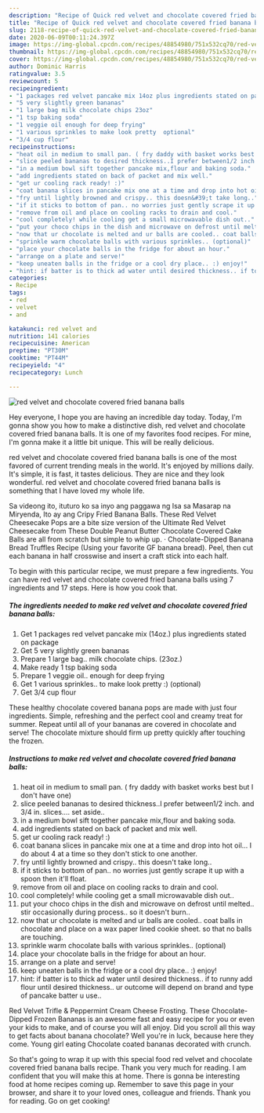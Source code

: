 ```yaml
---
description: "Recipe of Quick red velvet and chocolate covered fried banana balls"
title: "Recipe of Quick red velvet and chocolate covered fried banana balls"
slug: 2118-recipe-of-quick-red-velvet-and-chocolate-covered-fried-banana-balls
date: 2020-06-09T00:11:24.397Z
image: https://img-global.cpcdn.com/recipes/48854980/751x532cq70/red-velvet-and-chocolate-covered-fried-banana-balls-recipe-main-photo.jpg
thumbnail: https://img-global.cpcdn.com/recipes/48854980/751x532cq70/red-velvet-and-chocolate-covered-fried-banana-balls-recipe-main-photo.jpg
cover: https://img-global.cpcdn.com/recipes/48854980/751x532cq70/red-velvet-and-chocolate-covered-fried-banana-balls-recipe-main-photo.jpg
author: Dominic Harris
ratingvalue: 3.5
reviewcount: 5
recipeingredient:
- "1 packages red velvet pancake mix 14oz plus ingredients stated on package"
- "5 very slightly green bananas"
- "1 large bag milk chocolate chips 23oz"
- "1 tsp baking soda"
- "1 veggie oil enough for deep frying"
- "1 various sprinkles to make look pretty  optional"
- "3/4 cup flour"
recipeinstructions:
- "heat oil in medium to small pan. ( fry daddy with basket works best but I don&#39;t have one)"
- "slice peeled bananas to desired thickness..I prefer between1/2 inch. and 3/4 in. slices.... set aside.."
- "in a medium bowl sift together pancake mix,flour and baking soda."
- "add ingredients stated on back of packet and mix well."
- "get ur cooling rack ready! :)"
- "coat banana slices in pancake mix one at a time and drop into hot oil... I do about 4 at a time so they don&#39;t stick to one another."
- "fry until lightly browned and crispy.. this doesn&#39;t take long.."
- "if it sticks to bottom of pan.. no worries just gently scrape it up with a spoon then it&#39;ll float."
- "remove from oil and place on cooling racks to drain and cool."
- "cool completely! while cooling get a small microwavable dish out.."
- "put your choco chips in the dish and microwave on defrost until melted.. stir occasionally during process.. so it doesn&#39;t burn.."
- "now that ur chocolate is melted and ur balls are cooled.. coat balls in chocolate and place on a wax paper lined cookie sheet. so that no balls are touching."
- "sprinkle warm chocolate balls with various sprinkles.. (optional)"
- "place your chocolate balls in the fridge for about an hour."
- "arrange on a plate and serve!"
- "keep uneaten balls in the fridge or a cool dry place.. :) enjoy!"
- "hint: if batter is to thick ad water until desired thickness.. if to runny add flour until desired thickness.. ur outcome will depend on brand and type of pancake batter u use.."
categories:
- Recipe
tags:
- red
- velvet
- and

katakunci: red velvet and 
nutrition: 141 calories
recipecuisine: American
preptime: "PT30M"
cooktime: "PT44M"
recipeyield: "4"
recipecategory: Lunch

---
```



![red velvet and chocolate covered fried banana balls](https://img-global.cpcdn.com/recipes/48854980/751x532cq70/red-velvet-and-chocolate-covered-fried-banana-balls-recipe-main-photo.jpg)

Hey everyone, I hope you are having an incredible day today. Today, I'm gonna show you how to make a distinctive dish, red velvet and chocolate covered fried banana balls. It is one of my favorites food recipes. For mine, I'm gonna make it a little bit unique. This will be really delicious.

red velvet and chocolate covered fried banana balls is one of the most favored of current trending meals in the world. It's enjoyed by millions daily. It's simple, it is fast, it tastes delicious. They are nice and they look wonderful. red velvet and chocolate covered fried banana balls is something that I have loved my whole life.

Sa videong ito, ituturo ko sa inyo ang paggawa ng Isa sa Masarap na Miryenda, Ito ay ang Cripy Fried Banana Balls. These Red Velvet Cheesecake Pops are a bite size version of the Ultimate Red Velvet Cheesecake from These Double Peanut Butter Chocolate Covered Cake Balls are all from scratch but simple to whip up. · Chocolate-Dipped Banana Bread Truffles Recipe (Using your favorite GF banana bread). Peel, then cut each banana in half crosswise and insert a craft stick into each half.


To begin with this particular recipe, we must prepare a few ingredients. You can have red velvet and chocolate covered fried banana balls using 7 ingredients and 17 steps. Here is how you cook that.

<!--inarticleads1-->

##### The ingredients needed to make red velvet and chocolate covered fried banana balls:

1. Get 1 packages red velvet pancake mix (14oz.) plus ingredients stated on package
1. Get 5 very slightly green bananas
1. Prepare 1 large bag.. milk chocolate chips. (23oz.)
1. Make ready 1 tsp baking soda
1. Prepare 1 veggie oil.. enough for deep frying
1. Get 1 various sprinkles.. to make look pretty :) (optional)
1. Get 3/4 cup flour


These healthy chocolate covered banana pops are made with just four ingredients. Simple, refreshing and the perfect cool and creamy treat for summer. Repeat until all of your bananas are covered in chocolate and serve! The chocolate mixture should firm up pretty quickly after touching the frozen. 

<!--inarticleads2-->

##### Instructions to make red velvet and chocolate covered fried banana balls:

1. heat oil in medium to small pan. ( fry daddy with basket works best but I don&#39;t have one)
1. slice peeled bananas to desired thickness..I prefer between1/2 inch. and 3/4 in. slices.... set aside..
1. in a medium bowl sift together pancake mix,flour and baking soda.
1. add ingredients stated on back of packet and mix well.
1. get ur cooling rack ready! :)
1. coat banana slices in pancake mix one at a time and drop into hot oil... I do about 4 at a time so they don&#39;t stick to one another.
1. fry until lightly browned and crispy.. this doesn&#39;t take long..
1. if it sticks to bottom of pan.. no worries just gently scrape it up with a spoon then it&#39;ll float.
1. remove from oil and place on cooling racks to drain and cool.
1. cool completely! while cooling get a small microwavable dish out..
1. put your choco chips in the dish and microwave on defrost until melted.. stir occasionally during process.. so it doesn&#39;t burn..
1. now that ur chocolate is melted and ur balls are cooled.. coat balls in chocolate and place on a wax paper lined cookie sheet. so that no balls are touching.
1. sprinkle warm chocolate balls with various sprinkles.. (optional)
1. place your chocolate balls in the fridge for about an hour.
1. arrange on a plate and serve!
1. keep uneaten balls in the fridge or a cool dry place.. :) enjoy!
1. hint: if batter is to thick ad water until desired thickness.. if to runny add flour until desired thickness.. ur outcome will depend on brand and type of pancake batter u use..


Red Velvet Trifle &amp; Peppermint Cream Cheese Frosting. These Chocolate-Dipped Frozen Bananas is an awesome fast and easy recipe for you or even your kids to make, and of course you will all enjoy. Did you scroll all this way to get facts about banana chocolate? Well you&#39;re in luck, because here they come. Young girl eating Chocolate coated bananas decorated with crunch. 

So that's going to wrap it up with this special food red velvet and chocolate covered fried banana balls recipe. Thank you very much for reading. I am confident that you will make this at home. There is gonna be interesting food at home recipes coming up. Remember to save this page in your browser, and share it to your loved ones, colleague and friends. Thank you for reading. Go on get cooking!
